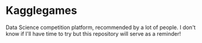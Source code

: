 # Kagglegames
Data Science competition platform, recommended by a lot of people. I don't know if I'll have time to try but this repository will serve as a reminder! 
